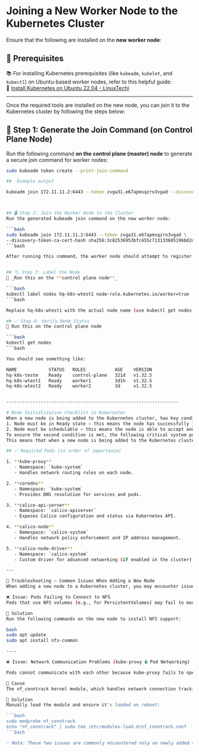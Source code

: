 # Joining a New Worker Node to the Kubernetes Cluster

Ensure that the following are installed on the **new worker node**:

## 📌 Prerequisites

📚 For installing Kubernetes prerequisites (like `kubeadm`, `kubelet`, and `kubectl`) on Ubuntu-based worker nodes, refer to this helpful guide:  
🔗 [Install Kubernetes on Ubuntu 22.04 - LinuxTechi](https://www.linuxtechi.com/install-kubernetes-on-ubuntu-22-04/)

---

Once the required tools are installed on the new node, you can join it to the Kubernetes cluster by following the steps below:

## 🚀 Step 1: Generate the Join Command (on Control Plane Node)

Run the following command **on the control plane (master) node** to generate a secure join command for worker nodes:

```bash
sudo kubeadm token create --print-join-command

##  Example output

kubeadm join 172.11.11.2:6443 --token zvga31.e67apmsqzro3vgad --discovery-token-ca-cert-hash sha256:3c82536953bfc455c713133685196b82d17428ee2005b665909d5dbb29ac6619



## 🖥️ Step 2: Join the Worker Node to the Cluster
Run the generated kubeadm join command on the new worker node:

```bash
sudo kubeadm join 172.11.11.2:6443 --token zvga31.e67apmsqzro3vgad \
--discovery-token-ca-cert-hash sha256:3c82536953bfc455c713133685196b82d17428ee2005b665909d5dbb29ac6619
```bash

After running this command, the worker node should attempt to register with the cluster


## 🏷️ Step 3: Label the Node  
📍 _Run this on the **control plane node**_

```bash
kubectl label nodes hq-k8s-wtest1 node-role.kubernetes.io/worker=true
```bash

Replace hq-k8s-wtest1 with the actual node name (use kubectl get nodes to find it).

## ✅ Step 4: Verify Node Status
📍 Run this on the control plane node

```bash
kubectl get nodes
```bash

You should see something like:

NAME            STATUS   ROLES           AGE    VERSION
hq-k8s-testm    Ready    control-plane   321d   v1.32.5
hq-k8s-wtest1   Ready    worker1         3d1h   v1.32.5
hq-k8s-wtest2   Ready    worker2         3d     v1.32.5


-----------------------------------------------------------------

# Node Initialization Checklist in Kubernetes
When a new node is being added to the Kubernetes cluster, two key conditions must be met:
1. Node must be in Ready state – this means the node has successfully joined the cluster and is communicating with the control plane (master).
2. Node must be schedulable – this means the node is able to accept and run pods.
To ensure the second condition is met, the following critical system pods must be verified and running correctly
This means that when a new node is being added to the Kubernetes cluster, several system pods must be running properly on the node to ensure successful integration and schedulability

## ✅ Required Pods (in order of importance)

1. **kube-proxy**  
   - Namespace: `kube-system`  
   - Handles network routing rules on each node.

2. **coredns**  
   - Namespace: `kube-system`  
   - Provides DNS resolution for services and pods.

3. **calico-api-server**  
   - Namespace: `calico-apiserver`  
   - Exposes Calico configuration and status via Kubernetes API.

4. **calico-node**  
   - Namespace: `calico-system`  
   - Handles network policy enforcement and IP address management.

5. **calico-node-driver**  
   - Namespace: `calico-system`  
   - Custom driver for advanced networking (if enabled in the cluster).

---

🧯 Troubleshooting – Common Issues When Adding a New Node
When adding a new node to a Kubernetes cluster, you may encounter issues that prevent pods from running correctly or block network communication. Below are two common issues typically seen on new nodes and how to resolve them:

❌ Issue: Pods Failing to Connect to NFS
Pods that use NFS volumes (e.g., for PersistentVolumes) may fail to mount 

📌 Solution
Run the following commands on the new node to install NFS support:

bash
sudo apt update
sudo apt install nfs-common

----

❌ Issue: Network Communication Problems (kube-proxy & Pod Networking)

Pods cannot communicate with each other because kube-proxy fails to operate properly

📌 Cause
The nf_conntrack kernel module, which handles network connection tracking, may not be loaded by default on some OS/kernel versions.

📌 Solution
Manually load the module and ensure it's loaded on reboot:

```bash
sudo modprobe nf_conntrack
echo "nf_conntrack" | sudo tee /etc/modules-load.d/nf_conntrack.conf
```bash

💡 Note: These two issues are commonly encountered only on newly added nodes and should be addressed before joining the node to the cluster.


